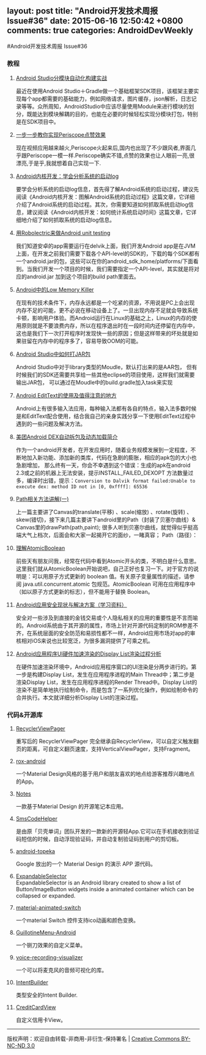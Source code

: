 layout: post
title: "Android开发技术周报 Issue#36"
date: 2015-06-16 12:50:42 +0800
comments: true
categories: AndroidDevWeekly
---

#Android开发技术周报 Issue#36

### 教程

1. [Android Studio分模块自动化构建实战](http://www.jianshu.com/p/fec2818f2f20)

	最近在使用Android Studio＋Gradle做一个基础框架SDK项目，该框架主要实现每个app都需要的基础能力，例如网络请求，图片缓存，json解析，日志记录等等。众所周知，AndroidStudio中应该尽量使用Module来进行模块的划分，既能达到模块解耦的目的，也能在必要的时候轻松实现分模块打包，特别是在SDK项目中。

1. [一步一步教你实现Periscope点赞效果](http://www.jianshu.com/p/03fdcfd3ae9c)

	现在视频应用越来越火,Periscope火起来后,国内也出现了不少跟风者,界面几乎跟Periscope一模一样.Periscope确实不错,点赞的效果也让人眼前一亮,很漂亮,于是乎,我就想着自己实现一下.

1. [Android内核开发：学会分析系统的启动log](http://ticktick.blog.51cto.com/823160/1662911#0-tsina-1-30973-397232819ff9a47a7b7e80a40613cfe1)

	要学会分析系统的启动log信息，首先得了解Android系统的启动过程，建议先阅读《Android内核开发：图解Android系统的启动过程》这篇文章，它详细介绍了Android系统的启动过程。其次，你需要知道如何抓取系统启动log信息，建议阅读《Android内核开发：如何统计系统启动时间》这篇文章，它详细地介绍了如何抓取系统的启动log信息。

1. [用Robolectric来做Android unit testing](http://segmentfault.com/a/1190000002904944)

	我们知道安卓的app需要运行在delvik上面，我们开发Android app是在JVM上面，在开发之前我们需要下载各个API-level的SDK的，下载的每个SDK都有一个android.jar的包，这些可以在你的android_sdk_home/platforms/下面看到。当我们开发一个项目的时候，我们需要指定一个API-level，其实就是将对应的android.jar 加到这个项目的build path里面去。

1. [Android中的Low Memory Killer](http://blog.csdn.net/yujun411522/article/details/46516277)

	在现有的技术条件下，内存永远都是一个吃紧的资源，不用说是PC上会出现内存不足的可能，更不必说在移动设备上了。一旦出现内存不足就会导致系统卡顿，影响用户体验。而Android运行在Linux的基础之上，Linux的内存的使用原则就是不要浪费内存，所以在程序退出时在一段时间内还停留在内存中，这也是我们下一次打开程序时发现快一些的原因；但是这样带来的坏处就是如果驻留在内存中的程序多了，容易导致OOM的可能。

1. [Android Studio中如何打JAR包](http://www.jianshu.com/p/be4791a7abc7)

	Android Studio中对于library类型的Moudle，默认打出来的是AAR包，
但有时候我们的SDK还需要共享给一些其他eclipse的项目使用，这样我们就需要输出JAR包，
可以通过在Moudle中的build.gradle加入task来实现

1. [Android EditText的使用及值得注意的地方](http://www.jianshu.com/p/1f05bb1fde3e)

	Android上有很多输入法应用，每种输入法都有各自的特点，输入法多数时候是和EditText配合使用，结合我自己的亲身实践分享一下使用EditText过程中遇到的一些问题及解决方法。

1. [美团Android DEX自动拆包及动态加载简介](http://tech.meituan.com/mt-android-auto-split-dex.html)

	作为一个android开发者，在开发应用时，随着业务规模发展到一定程度，不断地加入新功能、添加新的类库，代码在急剧的膨胀，相应的apk包的大小也急剧增加， 那么终有一天，你会不幸遇到这个错误：生成的apk在android 2.3或之前的机器上无法安装，提示INSTALL_FAILED_DEXOPT
方法数量过多，编译时出错，提示：`Conversion to Dalvik format failed:Unable to execute dex: method ID not in [0, 0xffff]: 65536`

1. [Path相关方法讲解(一)](http://blog.csdn.net/tianjian4592/article/details/45652257)

	上一篇主要讲了Canvas的translate(平移) 、scale(缩放) 、rotate(旋转) 、skew(错切)，接下来几篇主要讲下android里的Path（封装了贝塞尔曲线）& Canvas里的drawPath(path,paint);
很多人听到贝塞尔曲线，就觉得似乎挺高端大气上档次，后面会和大家一起揭开它的面纱，一睹真容；
Path（路径）：

1. [理解AtomicBoolean](http://blog.csdn.net/yzzst/article/details/46469331)

	前些天有朋友问我，经常在代码中看到Atomic开头的类，不明白是什么意思。这里我们就从AtomicBoolean开始说吧，自己正好也复习一下。对于官方的说明是：可以用原子方式更新的 boolean 值。有关原子变量属性的描述，请参阅 java.util.concurrent.atomic 包规范。AtomicBoolean 可用在应用程序中（如以原子方式更新的标志），但不能用于替换 Boolean。

1. [Android应用安全现状与解决方案（学习资料）](http://blog.csdn.net/yzzst/article/details/46471277)

	安全对一些涉及到直接的金钱交易或个人隐私相关的应用的重要性是不言而喻的。Android系统由于其开源的属性，市场上针对开源代码定制的ROM参差不齐，在系统层面的安全防范和易损性都不一样，Android应用市场对app的审核相对iOS来说也比较宽泛，为很多漏洞提供了可乘之机。

1. [Android应用程序UI硬件加速渲染的Display List渲染过程分析](http://blog.csdn.net/luoshengyang/article/details/46281499)

	在硬件加速渲染环境中，Android应用程序窗口的UI渲染是分两步进行的。第一步是构建Display List，发生在应用程序进程的Main Thread中；第二步是渲染Display List，发生在应用程序进程的Render Thread中。Display List的渲染不是简单地执行绘制命令，而是包含了一系列优化操作，例如绘制命令的合并执行。本文就详细分析Display List的渲染过程。

### 代码&开源库

1. [RecyclerViewPager](https://github.com/lsjwzh/RecyclerViewPager)

	重写后的 RecyclerViewPager 完全继承自RecyclerView，可以自定义触发翻页的距离，可自定义翻页速度，支持VerticalViewPager，支持Fragment。

1. [rox-android](https://github.com/dan-zx/rox-android)

	一个Material Design风格的基于用户和朋友喜欢的地点给游客推荐兴趣地点的App。

1. [Notes](https://github.com/lguipeng/Notes)

	一款基于Material Design 的开源笔记本应用。

1. [SmsCodeHelper](https://github.com/drakeet/SmsCodeHelper)

	是由原「贝壳单词」团队开发的一款新的开源轻App.它可以在手机接收到验证码短信的时候，自动浮现验证码，并自动复制验证码到用户的剪切板。

1. [android-topeka](https://github.com/googlesamples/android-topeka)

	Google 放出的一个 Material Design 的演示 APP 源代码。

1. [ExpandableSelector](https://github.com/Karumi/ExpandableSelector)	
	ExpandableSelector is an Android library created to show a list of Button/ImageButton widgets inside a animated container which can be collapsed or expanded.

1. [material-animated-switch](https://github.com/glomadrian/material-animated-switch)
	
	一个material Switch 控件支持ico动画和颜色变换。

1. [GuillotineMenu-Android](https://github.com/Yalantis/GuillotineMenu-Android)

	一个铡刀效果的自定义菜单。

1. [voice-recording-visualizer](https://github.com/tyorikan/voice-recording-visualizer)

	一个可以将麦克风的音频可视化的库。

1. [IntentBuilder](https://github.com/emilsjolander/IntentBuilder)

	类型安全的Intent Builder.

1. [CreditCardView](https://github.com/vinaygaba/CreditCardView)

	自定义信用卡View。
			
----
版权声明：欢迎自由转载-非商用-非衍生-保持署名 | [Creative Commons BY-NC-ND 3.0](http://creativecommons.org/licenses/by-nc-nd/3.0/deed.zh)